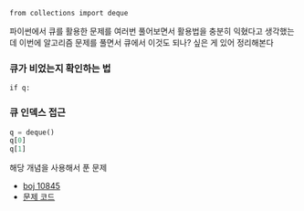 `from collections import deque`

파이썬에서 큐를 활용한 문제를 여러번 풀어보면서 활용법을 충분히 익혔다고 생각했는데 이번에 알고리즘 문제를 풀면서 큐에서 이것도 되나? 싶은 게 있어 정리해본다

### 큐가 비었는지 확인하는 법

`if q:`

### 큐 인덱스 접근

```py
q = deque()
q[0]
q[1]
```

해당 개념을 사용해서 푼 문제

- [boj 10845](https://www.acmicpc.net/problem/10845)
- [문제 코드](https://github.com/yeneua/algorithm/blob/main/baekjoon/Silver/10845.py)

